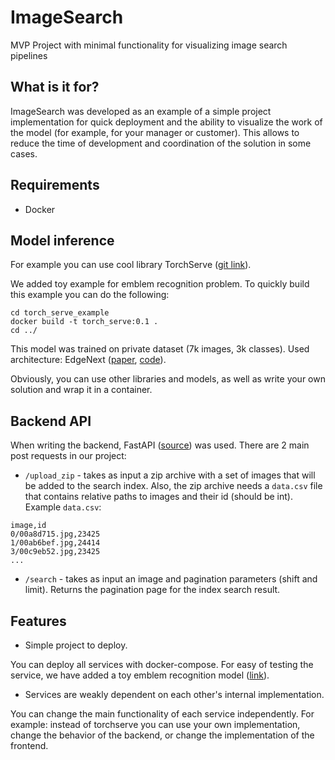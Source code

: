 # ImageSearch
MVP Project with minimal functionality for visualizing image search pipelines

## What is it for?

ImageSearch was developed as an example of a simple project 
implementation for quick deployment and the ability to visualize 
the work of the model (for example, for your manager or customer). 
This allows to reduce the time of development and coordination of the solution 
in some cases.

## Requirements
- Docker

## Model inference

For example you can use cool library TorchServe ([git link](https://github.com/pytorch/serve)).

We added toy example for emblem recognition problem.
To quickly build this example you can do the following:

```
cd torch_serve_example
docker build -t torch_serve:0.1 .
cd ../
```

This model was trained on private dataset (7k images, 3k classes).
Used architecture: EdgeNext ([paper](https://arxiv.org/abs/2206.10589), [code](https://github.com/mmaaz60/EdgeNeXt)).

Obviously, you can use other libraries and models, 
as well as write your own solution and wrap it in a container.

## Backend API

When writing the backend, FastAPI ([source](https://fastapi.tiangolo.com)) was used.
There are 2 main post requests in our project:

- `/upload_zip` - takes as input a zip archive with a set of images that will be added to the search index.
Also, the zip archive needs a `data.csv` file that contains relative paths to images and their id (should be int).
Example `data.csv`:
```
image,id
0/00a8d715.jpg,23425
1/00ab6bef.jpg,24414
3/00c9eb52.jpg,23425
...
```
- `/search` - takes as input an image and pagination parameters (shift and limit).
Returns the pagination page for the index search result.

## Features
- Simple project to deploy.

You can deploy all services with docker-compose.
For easy of testing the service, we have added a toy emblem recognition model
([link]("https://drive.google.com/uc?export=download&id=1CGz3_QrEFUFSqeJY52tb0j4KiWjxi730)).

- Services are weakly dependent on each other's internal implementation.

You can change the main functionality of each service independently.
For example: instead of torchserve you can use your own implementation,
change the behavior of the backend, or change the implementation of the frontend.
